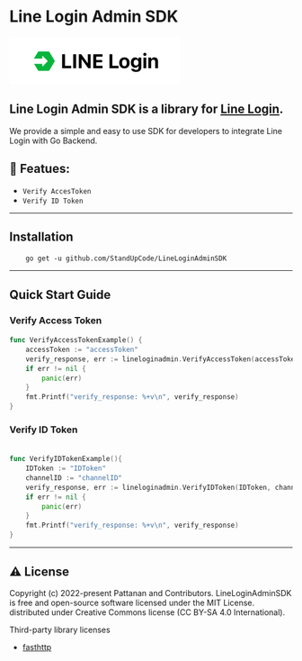 # Line Login Admin SDK

![alt text](LineLoginlogo.png "Line Login Logo")

## Line Login Admin SDK is a library for [Line Login](https://developers.line.biz/en/docs/line-login/).

We provide a simple and easy to use SDK for developers to integrate Line Login with Go Backend.

## 🎯 Featues:

- `Verify AccesToken`
- `Verify ID Token`

---

## Installation

```hell
    go get -u github.com/StandUpCode/LineLoginAdminSDK
```

---

## Quick Start Guide
### Verify Access Token
```go
func VerifyAccessTokenExample() {
	accessToken := "accessToken"
	verify_response, err := lineloginadmin.VerifyAccessToken(accessToken)
	if err != nil {
		panic(err)
	}
	fmt.Printf("verify_response: %+v\n", verify_response)
}


```
### Verify ID Token

```go

func VerifyIDTokenExample(){
	IDToken := "IDToken"
	channelID := "channelID"
	verify_response, err := lineloginadmin.VerifyIDToken(IDToken, channelID)
	if err != nil {
		panic(err)
	}
	fmt.Printf("verify_response: %+v\n", verify_response)
}
```

---

## ⚠️ License

Copyright (c) 2022-present Pattanan and Contributors. LineLoginAdminSDK is free and open-source software licensed under the MIT License.
distributed under Creative Commons license (CC BY-SA 4.0 International).

Third-party library licenses

- [fasthttp](github.com/valyala/fasthttp)
